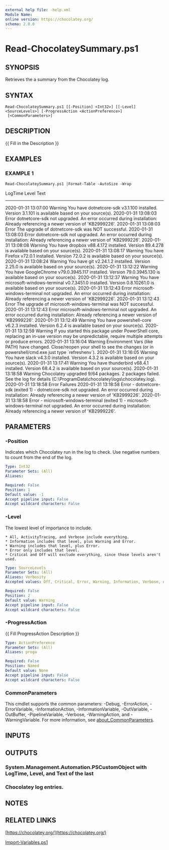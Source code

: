 ```yaml
---
external help file: -help.xml
Module Name:
online version: https://chocolatey.org/
schema: 2.0.0
---
```


# Read-ChocolateySummary.ps1

## SYNOPSIS
Retrieves the a summary from the Chocolatey log.

## SYNTAX

```
Read-ChocolateySummary.ps1 [[-Position] <Int32>] [[-Level] <SourceLevels>] [-ProgressAction <ActionPreference>]
 [<CommonParameters>]
```

## DESCRIPTION
{{ Fill in the Description }}

## EXAMPLES

### EXAMPLE 1
```
Read-ChocolateySummary.ps1 |Format-Table -AutoSize -Wrap
```

LogTime               Level Text
   -------               ----- ----
   2020-01-31 13:07:00 Warning You have dotnetcore-sdk v3.1.100 installed.
Version 3.1.101 is available based on your source(s).
   2020-01-31 13:08:03   Error dotnetcore-sdk not upgraded.
An error occurred during installation:
                                Already referencing a newer version of 'KB2999226'.
   2020-01-31 13:08:03   Error The upgrade of dotnetcore-sdk was NOT successful.
   2020-01-31 13:08:03   Error dotnetcore-sdk not upgraded.
An error occurred during installation:
                                Already referencing a newer version of 'KB2999226'.
   2020-01-31 13:08:08 Warning You have dropbox v88.4.172 installed.
Version 89.4.278 is available based on your source(s).
   2020-01-31 13:08:17 Warning You have Firefox v72.0.1 installed.
Version 72.0.2 is available based on your source(s).
   2020-01-31 13:08:24 Warning You have git v2.24.1.2 installed.
Version 2.25.0 is available based on your source(s).
   2020-01-31 13:12:22 Warning You have GoogleChrome v79.0.3945.117 installed.
Version 79.0.3945.130 is available based on your source(s).
   2020-01-31 13:12:37 Warning You have microsoft-windows-terminal v0.7.3451.0 installed.
Version 0.8.10261.0 is available based on your source(s).
   2020-01-31 13:12:43   Error microsoft-windows-terminal not upgraded.
An error occurred during installation:
                                Already referencing a newer version of 'KB2999226'.
   2020-01-31 13:12:43   Error The upgrade of microsoft-windows-terminal was NOT successful.
   2020-01-31 13:12:43   Error microsoft-windows-terminal not upgraded.
An error occurred during installation:
                                Already referencing a newer version of 'KB2999226'.
   2020-01-31 13:12:49 Warning You have powershell-core v6.2.3 installed.
Version 6.2.4 is available based on your source(s).
   2020-01-31 13:12:59 Warning If you started this package under PowerShell core, replacing an in-use version may be unpredictable, require multiple attempts or
                               produce errors.
   2020-01-31 13:16:04 Warning Environment Vars (like PATH) have changed.
Close/reopen your shell to
                                see the changes (or in powershell/cmd.exe just type \`refreshenv\`).
   2020-01-31 13:16:05 Warning You have slack v4.3.0 installed.
Version 4.3.2 is available based on your source(s).
   2020-01-31 13:17:41 Warning You have thunderbird v68.4.1 installed.
Version 68.4.2 is available based on your source(s).
   2020-01-31 13:18:58 Warning Chocolatey upgraded 9/64 packages.
2 packages failed.
                                See the log for details (C:\ProgramData\chocolatey\logs\chocolatey.log).
   2020-01-31 13:18:58   Error Failures
   2020-01-31 13:18:58   Error - dotnetcore-sdk (exited 1) - dotnetcore-sdk not upgraded.
An error occurred during installation:
                                Already referencing a newer version of 'KB2999226'.
   2020-01-31 13:18:58   Error - microsoft-windows-terminal (exited 1) - microsoft-windows-terminal not upgraded.
An error occurred during installation:
                                Already referencing a newer version of 'KB2999226'.

## PARAMETERS

### -Position
Indicates which Chocolatey run in the log to check.
Use negative numbers to count from the end of the log.

```yaml
Type: Int32
Parameter Sets: (All)
Aliases:

Required: False
Position: 1
Default value: -1
Accept pipeline input: False
Accept wildcard characters: False
```

### -Level
The lowest level of importance to include.

	* All, ActivityTracing, and Verbose include everything.
	* Information includes that level, plus Warning and Error.
	* Warning includes that level, plus Error.
	* Error only includes that level.
	* Critical and Off will exclude everything, since those levels aren't used.

```yaml
Type: SourceLevels
Parameter Sets: (All)
Aliases: Verbosity
Accepted values: Off, Critical, Error, Warning, Information, Verbose, ActivityTracing, All

Required: False
Position: 2
Default value: Warning
Accept pipeline input: False
Accept wildcard characters: False
```

### -ProgressAction
{{ Fill ProgressAction Description }}

```yaml
Type: ActionPreference
Parameter Sets: (All)
Aliases: proga

Required: False
Position: Named
Default value: None
Accept pipeline input: False
Accept wildcard characters: False
```

### CommonParameters
This cmdlet supports the common parameters: -Debug, -ErrorAction, -ErrorVariable, -InformationAction, -InformationVariable, -OutVariable, -OutBuffer, -PipelineVariable, -Verbose, -WarningAction, and -WarningVariable. For more information, see [about_CommonParameters](http://go.microsoft.com/fwlink/?LinkID=113216).

## INPUTS

## OUTPUTS

### System.Management.Automation.PSCustomObject with LogTime, Level, and Text of the last
### Chocolatey log entries.
## NOTES

## RELATED LINKS

[https://chocolatey.org/](https://chocolatey.org/)

[Import-Variables.ps1]()

